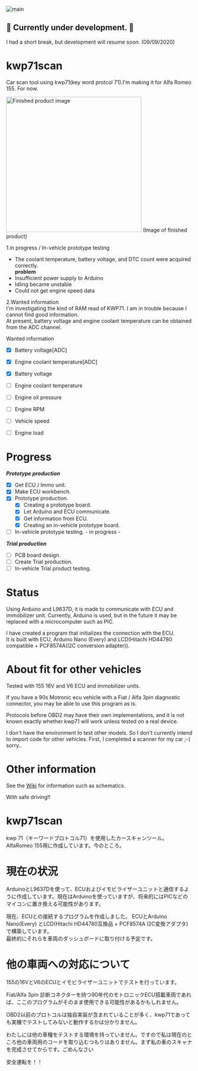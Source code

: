 ![main](https://github.com/kaihara/kwp71scan/workflows/main/badge.svg?branch=master)

## :construction: Currently under development. :construction:

I had a short break, but development will resume soon. (09/09/2020)

# kwp71scan
Car scan tool using kwp71(key word protcol 71).I'm making it for Alfa Romeo 155. For now.  

<img width="366" alt="Finished product image" src="https://user-images.githubusercontent.com/3794315/76039639-5db08400-5f90-11ea-8f99-b0416358e8c2.PNG">  
(Image of finished product)

1.in progress / In-vehicle prototype testing  
- The coolant temperature, battery voltage, and DTC count were acquired correctly.  
**problem**
- Insufficient power supply to Arduino
- Idling became unstable
- Could not get engine speed data

2.Wanted information  
I'm investigating the kind of RAM read of KWP71. I am in trouble because I cannot find good information.  
At present, battery voltage and engine coolant temperature can be obtained from the ADC channel.  
  
Wanted information  
 - [X] Battery voltage[ADC]  
 - [X] Engine coolant temperature[ADC]
 - [X] Battery voltage  
 - [ ] Engine coolant temperature
 - [ ] Engine oil pressure  
 - [ ] Engine RPM  
 - [ ] Vehicle speed  
 - [ ] Engine load  
  


# Progress
 ***Prototype production***  
 - [X] Get ECU / Immo unit.  
 - [X] Make ECU workbench.  
 - [X] Prototype production.  
   - [X] Creating a prototype board.  
   - [X] Let Arduino and ECU communicate.  
   - [X] Get information from ECU.  
   - [X] Creating an in-vehicle prototype board.  
 - [ ] In-vehicle prototype testing. - in progress -  
    
***Trial production***   
-  [ ] PCB board design.  
-  [ ] Create Trial production.  
-  [ ] In-vehicle Trial product testing.  

# Status
Using Arduino and L9637D, it is made to communicate with ECU and immobilizer unit. Currently, Arduino is used, but in the future it may be replaced with a microcomputer such as PIC.  
  
I have created a program that initializes the connection with the ECU.  
It is built with ECU, Arduino Nano (Every) and LCD(Hitachi HD44780 compatible + PCF8574A(I2C conversion adapter)).

# About fit for other vehicles
Tested with 155 16V and V6 ECU and immobilizer units.  
  
If you have a 90s Motronic ecu vehicle with a Fiat / Alfa 3pin diagnostic connector, you may be able to use this program as is.  
  
Protocols before OBD2 may have their own implementations, and it is not known exactly whether kwp71 will work unless tested on a real device.  
  
I don't have the environment to test other models. So I don't currently intend to import code for other vehicles. First, I completed a scanner for my car ;-) sorry..  


# Other information
See the [Wiki](https://github.com/kaihara/kwp71scan/wiki) for information such as schematics.

With safe driving!!  





# kwp71scan
kwp 71（キーワードプロトコル71）を使用したカースキャンツール。AlfaRomeo 155用に作成しています。今のところ。  
  
# 現在の状況
ArduinoとL9637Dを使って、ECUおよびイモビライザーユニットと通信するように作成しています。現在はArduinoを使っていますが、将来的にはPICなどのマイコンに置き換える可能性があります。  
  
現在、ECUとの接続するプログラムを作成しました。 ECUとArduino Nano(Every) とLCD(Hitachi HD44780互換品 + PCF8574A I2C変換アダプタ)で構築しています。  
最終的にそれらを車両のダッシュボードに取り付ける予定です。  
  
# 他の車両への対応について
155の16VとV6のECUとイモビライザーユニットでテストを行っています。  
  
Fiat/Alfa 3pin 診断コネクターを持つ90年代のモトロニックECU搭載車両であれば、ここのプログラムがそのまま使用できる可能性があるかもしれません。  
  
OBD2以前のプロトコルは独自実装が含まれていることが多く、kwp71であっても実機でテストしてみないと動作するかは分かりません。  
  
わたしには他の車種をテストする環境を持っていません。ですので私は現在のところ他の車両用のコードを取り込むつもりはありません。まず私の車のスキャナを完成させてからです。ごめんなさい  
  
安全運転を！！  
